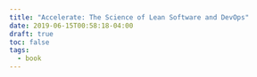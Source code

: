 ```yaml
---
title: "Accelerate: The Science of Lean Software and DevOps"
date: 2019-06-15T00:58:18-04:00
draft: true
toc: false
tags:
  - book
---
```


